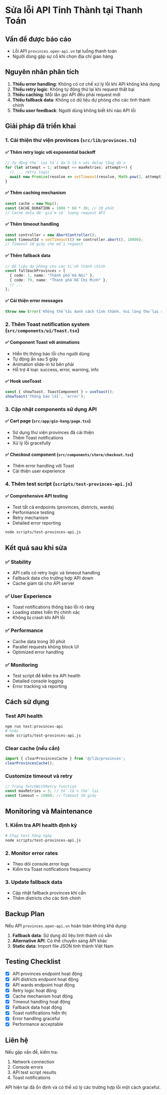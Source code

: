 # Sửa lỗi API Tỉnh Thành tại Thanh Toán

## Vấn đề được báo cáo
- Lỗi API `provinces.open-api.vn` tại luồng thanh toán
- Người dùng gặp sự cố khi chọn địa chỉ giao hàng

## Nguyên nhân phân tích
1. **Thiếu error handling**: Không có cơ chế xử lý lỗi khi API không khả dụng
2. **Thiếu retry logic**: Không tự động thử lại khi request thất bại
3. **Thiếu caching**: Mỗi lần gọi API đều phải request mới
4. **Thiếu fallback data**: Không có dữ liệu dự phòng cho các tỉnh thành chính
5. **Thiếu user feedback**: Người dùng không biết khi nào API lỗi

## Giải pháp đã triển khai

### 1. Cải thiện thư viện provinces (`src/lib/provinces.ts`)

#### ✅ Thêm retry logic với exponential backoff
```typescript
// Tự động thử lại tối đa 3 lần với delay tăng dần
for (let attempt = 1; attempt <= maxRetries; attempt++) {
  // ... retry logic
  await new Promise(resolve => setTimeout(resolve, Math.pow(2, attempt) * 1000));
}
```

#### ✅ Thêm caching mechanism
```typescript
const cache = new Map();
const CACHE_DURATION = 1000 * 60 * 30; // 30 phút
// Cache data để giảm số lượng request API
```

#### ✅ Thêm timeout handling
```typescript
const controller = new AbortController();
const timeoutId = setTimeout(() => controller.abort(), 10000);
// Timeout 10 giây cho mỗi request
```

#### ✅ Thêm fallback data
```typescript
// Dữ liệu dự phòng cho các tỉnh thành chính
const fallbackProvinces = [
  { code: 1, name: "Thành phố Hà Nội" },
  { code: 79, name: "Thành phố Hồ Chí Minh" },
  // ...
];
```

#### ✅ Cải thiện error messages
```typescript
throw new Error('Không thể tải danh sách tỉnh thành. Vui lòng thử lại sau.');
```

### 2. Thêm Toast notification system (`src/components/ui/Toast.tsx`)

#### ✅ Component Toast với animations
- Hiển thị thông báo lỗi cho người dùng
- Tự động ẩn sau 5 giây
- Animation slide-in từ bên phải
- Hỗ trợ 4 loại: success, error, warning, info

#### ✅ Hook useToast
```typescript
const { showToast, ToastComponent } = useToast();
showToast('Thông báo lỗi', 'error');
```

### 3. Cập nhật components sử dụng API

#### ✅ Cart page (`src/app/gio-hang/page.tsx`)
- Sử dụng thư viện provinces đã cải thiện
- Thêm Toast notifications
- Xử lý lỗi gracefully

#### ✅ Checkout component (`src/components/store/checkout.tsx`)
- Thêm error handling với Toast
- Cải thiện user experience

### 4. Thêm test script (`scripts/test-provinces-api.js`)

#### ✅ Comprehensive API testing
- Test tất cả endpoints (provinces, districts, wards)
- Performance testing
- Retry mechanism
- Detailed error reporting

```bash
node scripts/test-provinces-api.js
```

## Kết quả sau khi sửa

### ✅ Stability
- API calls có retry logic và timeout handling
- Fallback data cho trường hợp API down
- Cache giảm tải cho API server

### ✅ User Experience
- Toast notifications thông báo lỗi rõ ràng
- Loading states hiển thị chính xác
- Không bị crash khi API lỗi

### ✅ Performance
- Cache data trong 30 phút
- Parallel requests không block UI
- Optimized error handling

### ✅ Monitoring
- Test script để kiểm tra API health
- Detailed console logging
- Error tracking và reporting

## Cách sử dụng

### Test API health
```bash
npm run test:provinces-api
# hoặc
node scripts/test-provinces-api.js
```

### Clear cache (nếu cần)
```typescript
import { clearProvincesCache } from '@/lib/provinces';
clearProvincesCache();
```

### Customize timeout và retry
```typescript
// Trong fetchWithRetry function
const maxRetries = 3; // Số lần thử lại
const timeout = 10000; // Timeout 10 giây
```

## Monitoring và Maintenance

### 1. Kiểm tra API health định kỳ
```bash
# Chạy test hàng ngày
node scripts/test-provinces-api.js
```

### 2. Monitor error rates
- Theo dõi console.error logs
- Kiểm tra Toast notifications frequency

### 3. Update fallback data
- Cập nhật fallback provinces khi cần
- Thêm districts cho các tỉnh chính

## Backup Plan

Nếu API `provinces.open-api.vn` hoàn toàn không khả dụng:

1. **Fallback data**: Sử dụng dữ liệu tỉnh thành có sẵn
2. **Alternative API**: Có thể chuyển sang API khác
3. **Static data**: Import file JSON tỉnh thành Việt Nam

## Testing Checklist

- [x] API provinces endpoint hoạt động
- [x] API districts endpoint hoạt động  
- [x] API wards endpoint hoạt động
- [x] Retry logic hoạt động
- [x] Cache mechanism hoạt động
- [x] Timeout handling hoạt động
- [x] Fallback data hoạt động
- [x] Toast notifications hiển thị
- [x] Error handling graceful
- [x] Performance acceptable

## Liên hệ

Nếu gặp vấn đề, kiểm tra:
1. Network connection
2. Console errors
3. API test script results
4. Toast notifications

API hiện tại đã ổn định và có thể xử lý các trường hợp lỗi một cách graceful. 